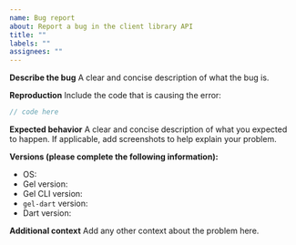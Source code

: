 ```yaml
---
name: Bug report
about: Report a bug in the client library API
title: ""
labels: ""
assignees: ""
---
```


**Describe the bug**
A clear and concise description of what the bug is.

**Reproduction**
Include the code that is causing the error:

```dart
// code here
```

**Expected behavior**
A clear and concise description of what you expected to happen. If applicable, add screenshots to help explain your problem.

**Versions (please complete the following information):**

<!--
For Gel Version: run `gel query 'select sys::get_version_as_str()'` from your project directory (or run `select sys::get_version_as_str();` in the Gel interactive shell).
For Gel CLI version: Run `gel --version` from anywhere
For `gel-dart` version: Run `dart pub deps -s compact` from your project directory and look for `gel`.
For Dart version: Run `dart --version`
-->

- OS:
- Gel version:
- Gel CLI version:
- `gel-dart` version:
- Dart version:

**Additional context**
Add any other context about the problem here.
